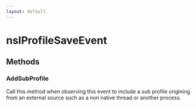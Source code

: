 ```yaml
---
layout: default
---
```


# nsIProfileSaveEvent #

## Methods ##

### AddSubProfile ###

Call this method when observing this event to include
a sub profile origining from an external source such
as a non native thread or another process.

